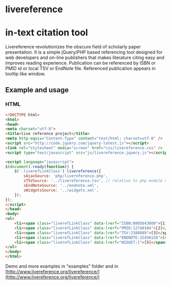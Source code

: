 livereference
=============

# in-text citation tool

Livereference revolutionizes the obscure field of scholarly paper presentation. It is a simple jQuery/PHP based referencing tool designed for web developers and on-line publishers that makes literature citing easy and improves reading experience.
Publication can be referenced by ISBN or PMID id or local TSV or EndNote file. Referenced publication appears in tooltip like window.

## Example and usage


### HTML

```html
<!DOCTYPE html>
<html>
<head>
<meta charset="utf-8">
<title>live reference project</title>
<meta http-equiv="Content-Type" content="text/html; charset=utf-8" />
<script src="http://code.jquery.com/jquery-latest.js"></script>
<link rel="stylesheet" media="screen" href="css/livereference.css" />
<script type="text/javascript" src="js/livereference.jquery.js"></script>

<script language="javascript">
$(document).ready(function() {
	$('.liverefLinkClass').livereference({ 
		sAjaxSource: 'php/livereference.php',
		sTSVSource: '../livereference.tsv', // relative to php module directory
		sEndNoteSource: '../endnote.xml',
		sWidgetsSource: '../widgets.xml',
	});
});
</script>
</head>
<body>
<ul>
	<li><span class="liverefLinkClass" data-lrerf="ISBN:0805843000">[1]</span> -  Google Books reference</li>
	<li><span class="liverefLinkClass" data-lrerf="PMID:12740104">[2]</span> - PubMed reference</li>
	<li><span class="liverefLinkClass" data-lrerf="TSV:2388089">[3]</span> - TSV file reference</li>
	<li><span class="liverefLinkClass" data-lrerf="ENDNOTE:15450156">[4]</span> - EndNote reference</li>
	<li><span class="liverefLinkClass" data-lrerf="WIDGET:1">[5]</span> -  Amazon.com widget</li>
</ul>
</body>
</html>
```

Demo and more examples in "examples" folder and in [http://www.livereference.org/livereference/](http://www.livereference.org/livereference/)

